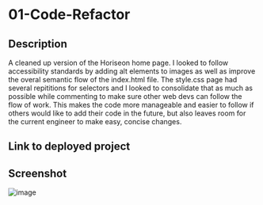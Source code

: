 # 01-Code-Refactor

## Description
A cleaned up version of the Horiseon home page. I looked to follow accessibility standards by adding alt elements to images as well as improve the overal semantic flow of the index.html file. The style.css page had several repititions for selectors and I looked to consolidate that as much as possible while commenting to make sure other web devs can follow the flow of work. This makes the code more manageable and easier to follow if others would like to add their code in the future, but also leaves room for the current engineer to make easy, concise changes.

## Link to deployed project

## Screenshot

![image](https://user-images.githubusercontent.com/103971233/189247287-3b6b1eab-2eda-44db-a473-93e33752ce3f.png)

